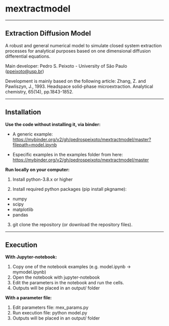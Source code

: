 # mextractmodel

--------------
Extraction Diffusion Model
--------------

A robust and general numerical model to simulate closed system extraction processes for analytical purposes based on one dimensional diffusion differential equations.

Main developer:
Pedro S. Peixoto - University of São Paulo (ppeixoto@usp.br)

Development is mainly based on the following article:
Zhang, Z. and Pawliszyn, J., 1993. Headspace solid-phase microextraction. Analytical chemistry, 65(14), pp.1843-1852.

--------------
 Installation
--------------

**Use the code without installing it, via binder:**

- A generic example:
https://mybinder.org/v2/gh/pedrospeixoto/mextractmodel/master?filepath=model.ipynb

- Especific examples in the examples folder from here:
https://mybinder.org/v2/gh/pedrospeixoto/mextractmodel/master

**Run locally on your computer:**

1) Install python-3.8.x or higher

2) Install required python packages (pip install pkgname):
- numpy
- scipy
- matplotlib
- pandas

3) git clone the repository (or download the repository files).

--------------
Execution
--------------

**With Jupyter-notebook:**
1) Copy one of the notebook examples (e.g. model.ipynb -> mymodel.ipynb)
2) Open the notebook with jupyter-notebook 
3) Edit the parameters in the notebook and run the cells.
4) Outputs will be placed in an output/ folder

**With a parameter file:**
1) Edit parameters file: mex_params.py
2) Run execution file: python model.py
3) Outputs will be placed in an output/ folder



